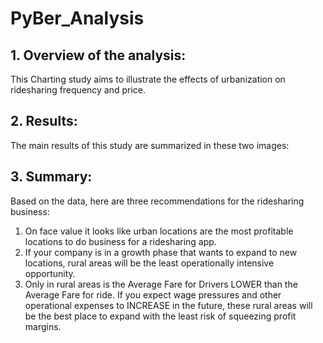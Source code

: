 # PyBer_Analysis

## 1. Overview of the analysis:
This Charting study aims to illustrate the effects of urbanization on ridesharing frequency and price.

## 2. Results:
The main results of this study are summarized in these two images:


## 3. Summary:
Based on the data, here are three recommendations for the ridesharing business:
1. On face value it looks like urban locations are the most profitable locations to do business for a ridesharing app.
2. If your company is in a growth phase that wants to expand to new locations, rural areas will be the least operationally intensive opportunity.
3. Only in rural areas is the Average Fare for Drivers LOWER than the Average Fare for ride. If you expect wage pressures and other operational expenses to INCREASE in the future, these rural areas will be the best place to expand with the least risk of squeezing profit margins.